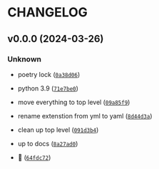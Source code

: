 # CHANGELOG



## v0.0.0 (2024-03-26)

### Unknown

* poetry lock ([`0a38d06`](https://github.com/chendaniely/pycounts-dan/commit/0a38d06f5f6dd30d446bfe0a877132af6de18848))

* python 3.9 ([`71e7be0`](https://github.com/chendaniely/pycounts-dan/commit/71e7be033b2231b76dadb57d61be2d6ac8ad7bc9))

* move everything to top level ([`09a85f9`](https://github.com/chendaniely/pycounts-dan/commit/09a85f9dfe3da036776865580022d21f77342b93))

* rename extenstion from yml to yaml ([`8d44d3a`](https://github.com/chendaniely/pycounts-dan/commit/8d44d3a752343f3a1e8900075d9ac9fc7b84cba4))

* clean up top level ([`091d3b4`](https://github.com/chendaniely/pycounts-dan/commit/091d3b46767bae60ab64167978c41761afad7486))

* up to docs ([`8a27ad0`](https://github.com/chendaniely/pycounts-dan/commit/8a27ad05e39d18408cc2a338cb47a1ece21a235c))

* :tada: ([`64fdc72`](https://github.com/chendaniely/pycounts-dan/commit/64fdc7217fc93e2f5be56bafdd7da310914a377d))
